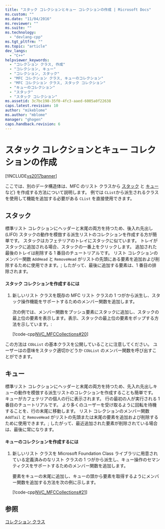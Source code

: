 ```yaml
---
title: "スタック コレクションとキュー コレクションの作成 | Microsoft Docs"
ms.custom: ""
ms.date: "11/04/2016"
ms.reviewer: ""
ms.suite: ""
ms.technology: 
  - "devlang-cpp"
ms.tgt_pltfrm: ""
ms.topic: "article"
dev_langs: 
  - "C++"
helpviewer_keywords: 
  - "コレクション クラス, 作成"
  - "コレクション, キュー"
  - "コレクション, スタック"
  - "MFC コレクション クラス, キューのコレクション"
  - "MFC コレクション クラス, スタック コレクション"
  - "キューのコレクション"
  - "スタック"
  - "スタック コレクション"
ms.assetid: 3c7bc198-35f0-4fc3-aaed-6005a0f22638
caps.latest.revision: 10
author: "mikeblome"
ms.author: "mblome"
manager: "ghogen"
caps.handback.revision: 6
---
```

# スタック コレクションとキュー コレクションの作成
[!INCLUDE[vs2017banner](../assembler/inline/includes/vs2017banner.md)]

ここでは、別のデータ構造体は、MFC のリスト クラスから [スタック](#_core_stacks) と [キュー](#_core_queues)など\) を作成する方法について説明します。  例では `CList`から派生されるクラスを使用して機能を追加する必要がある `CList` を直接使用できます。  
  
##  <a name="_core_stacks"></a> スタック  
 標準リスト コレクションにヘッダーと末尾の両方を持つため、後入れ先出し \(LIFO\) スタックの動作を模倣する派生リストのコレクションを作成する方が簡単です。  スタックはカフェテリアのトレイにスタックに似ています。  トレイがスタックに追加される場合、スタックの一番上をクリックします。  追加された最後のトレイは削除する 1 番目のチュートリアルです。  リスト コレクションのメンバー関数 `AddHead` と `RemoveHead` がリストの先頭にある要素を追加および削除するために使用できます。; したがって、最後に追加する要素は、1 番目の排除されます。  
  
#### スタック コレクションを作成するには  
  
1.  新しいリスト クラスを既存の MFC リスト クラスの 1 つがから派生し、スタック操作機能をサポートするためのメンバー関数を追加します。  
  
     次の例では、メンバー関数をプッシュ要素にスタックに追加し、スタックの最上位の要素を表示します。表示、スタックの最上位の要素をポップする方法を示しています。:  
  
     [!code-cpp[NVC_MFCCollections#20](../mfc/codesnippet/CPP/creating-stack-and-queue-collections_1.h)]  
  
 この方法は `CObList` の基本クラスを公開していることに注意してください。  ユーザーはの意味をスタック適切かどうか `CObList` のメンバー関数を呼び出すことができます。  
  
##  <a name="_core_queues"></a> キュー  
 標準リスト コレクションにヘッダーと末尾の両方を持つため、先入れ先出しキューの動作を模倣する派生リストのコレクションを作成することも簡単です。  キューがカフェテリアの個人の行に表示されます。  行の最初の人が実行される 1 番目のチュートリアルです。  より多くのユーザーを受け取るように回転を待機することを、行の末尾に移動します。  リスト コレクションのメンバー関数 `AddTail` と `RemoveHead` がリストの先頭または末尾の要素を追加および削除するために使用できます。; したがって、最近追加された要素が削除されている場合は、最後に常になります。  
  
#### キューのコレクションを作成するには  
  
1.  新しいリスト クラスを Microsoft Foundation Class ライブラリに用意されている定義済みのなリスト クラスの 1 つがから派生し、キュー操作のセマンティクスをサポートするためのメンバー関数を追加します。  
  
     要素をキューの末尾に追加し、キューの頭から要素を取得するようにメンバー関数を追加する方法を次の例に示します。  
  
     [!code-cpp[NVC_MFCCollections#21](../mfc/codesnippet/CPP/creating-stack-and-queue-collections_2.h)]  
  
## 参照  
 [コレクション クラス](../mfc/collections.md)